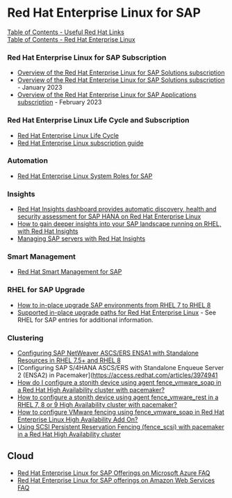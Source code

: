 # Red Hat Enterprise Linux for SAP  

[Table of Contents - Useful Red Hat Links](https://github.com/pslucas0212/UsefulRedHatLinks)  
[Table of Contents - Red Hat Enterprise Linux](https://github.com/pslucas0212/Red-Hat-Enterprise-Linux-Table-of-Contents)

### Red Hat Enterprise Linux for SAP Subscription
- [Overview of the Red Hat Enterprise Linux for SAP Solutions subscription](https://access.redhat.com/solutions/3082481)
- [Overview of the Red Hat Enterprise Linux for SAP Solutions subscription](https://access.redhat.com/solutions/3082481) - January 2023
- [Overview of the Red Hat Enterprise Linux for SAP Applications subscription](https://access.redhat.com/solutions/34169) - February 2023

### Red Hat Enterprise Linux Life Cycle and Subscription
- [Red Hat Enterprise Linux Life Cycle](https://access.redhat.com/support/policy/updates/errata)
- [Red Hat Enterprise Linux subscription guide](https://www.redhat.com/en/resources/Linux-rhel-subscription-guide)

### Automation
- [Red Hat Enterprise Linux System Roles for SAP](https://access.redhat.com/articles/4488731)

### Insights
- [Red Hat Insights dashboard provides automatic discovery, health and security assessment for SAP HANA on Red Hat Enterprise Linux](https://www.redhat.com/en/blog/red-hat-insights-dashboard-provides-automatic-discovery-health-and-security-assessment-sap-hana-red-hat-enterprise-linux)
- [How to gain deeper insights into your SAP landscape running on RHEL, with Red Hat Insights](https://www.redhat.com/en/blog/how-gain-deeper-insights-your-sap-landscape-running-rhel-red-hat-insights)
- [Managing SAP servers with Red Hat Insights](https://www.redhat.com/en/blog/managing-sap-servers-red-hat-insights)


### Smart Management
- [Red Hat Smart Management for SAP](https://www.redhat.com/en/blog/red-hat-smart-management-sap)

### RHEL for SAP Upgrade
- [How to in-place upgrade SAP environments from RHEL 7 to RHEL 8](https://access.redhat.com/solutions/5154031#preparing-non-cloud-or-byos-cloud-systems)
- [Supported in-place upgrade paths for Red Hat Enterprise Linux](https://access.redhat.com/articles/4263361) - See RHEL for SAP entries for additional information.

### Clustering
- [Configuring SAP NetWeaver ASCS/ERS ENSA1 with Standalone Resources in RHEL 7.5+ and RHEL 8](https://access.redhat.com/articles/3569681)
- [Configuring SAP S/4HANA ASCS/ERS with Standalone Enqueue Server 2 (ENSA2) in Pacemaker](https://access.redhat.com/articles/3974941
- [How do I configure a stonith device using agent fence_vmware_soap in a Red Hat High Availability cluster with pacemaker?](https://access.redhat.com/solutions/917813)
- [How to configure a stonith device using agent fence_vmware_rest in a RHEL 7, 8 or 9 High Availability cluster with pacemaker?](https://access.redhat.com/solutions/3510461)
- [How to configure VMware fencing using fence_vmware_soap in Red Hat Enterprise Linux High Availability Add On?](https://access.redhat.com/solutions/68064)
- [Using SCSI Persistent Reservation Fencing (fence_scsi) with pacemaker in a Red Hat High Availability cluster](https://access.redhat.com/articles/530533)

## Cloud
- [Red Hat Enterprise Linux for SAP Offerings on Microsoft Azure FAQ](https://access.redhat.com/articles/5456301)
- [Red Hat Enterprise Linux for SAP offerings on Amazon Web Services FAQ](https://access.redhat.com/articles/3671571)
